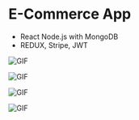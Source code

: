# E-Commerce App 
- React Node.js with MongoDB
- REDUX, Stripe, JWT


![GIF](https://i.ibb.co/68bH1N8/222-min.gif)

![GIF](https://i.ibb.co/dQyMQp5/file2.gif)

![GIF](https://i.ibb.co/1LkDNqQ/file3.gif)

![GIF](https://i.ibb.co/920ZhS4/n5.gif)


